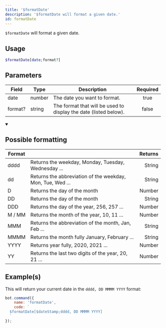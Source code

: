 ```yaml
---
title: '$formatDate'
description: '$formatDate will format a given date.'
id: formatDate
---
```


`$formatDate` will format a given date.

## Usage

```php
$formatDate[date;format?]
```

## Parameters

| Field   | Type   | Description                                                      | Required |
| ------- | ------ | ---------------------------------------------------------------- |:--------:|
| date    | number | The date you want to format.                                     |   true   |
| format? | string | The format that will be used to display the date (listed below). |  false   |

<details open>
  <summary> <h2> Possible formatting </h2></summary>

| Format |                                                            | Returns |
| ------ | ---------------------------------------------------------- | -------:|
| dddd   | Returns the weekday, Monday, Tuesday, Wednesday ...        |  String |
| dd     | Returns the abbreviation of the weekday, Mon, Tue, Wed ... |  String |
| D      | Returns the day of the month                               |  Number |
| DD     | Returns the day of the month                               |  String |
| DDD    | Returns the day of the year, 256, 257 ...                  |  Number |
| M / MM | Returns the month of the year, 10, 11 ...                  |  Number |
| MMM    | Returns the abbreviation of the month, Jan, Feb ...        |  String |
| MMMM   | Returns the month fully January, February ...              |  String |
| YYYY   | Returns year fully, 2020, 2021 ...                         |  Number |
| YY     | Returns the last two digits of the year, 20, 21 ...        |  Number |

</details>

## Example(s)

This will return your current date in the `dddd, DD MMMM YYYY` format:

```javascript
bot.command({
    name: 'formatDate',
    code: `
  $formatDate[$dateStamp;dddd, DD MMMM YYYY]
  `
});
```
